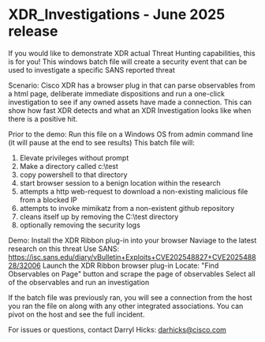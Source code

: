 # XDR_Investigations  -  June 2025 release
If you would like to demonstrate XDR actual Threat Hunting capabilities, this is for you!
This windows batch file will create a security event that can be used to investigate a specific SANS reported threat

Scenario:
Cisco XDR has a browser plug in that can parse observables from a html page, deliberate immediate dispositions and run a one-click investigation to see if any owned assets have made a connection. This can show how fast XDR detects and what an XDR Investigation looks like when there is a positive hit.

Prior to the demo:
Run this file on a Windows OS from admin command line (it will pause at the end to see results)
This batch file will:
1) Elevate privileges without prompt
2) Make a directory called c:\test
3) copy powershell to that directory
4) start browser session to a benign location within the research
5) attempts a http web-request to download a non-existing malicious file from a blocked IP
6) attempts to invoke mimikatz from a non-existent github repository
7) cleans itself up by removing the C:\test directory
8) optionally removing the security logs


Demo:
Install the XDR Ribbon plug-in into your browser
Naviage to the latest research on this threat
    Use SANS:  https://isc.sans.edu/diary/vBulletin+Exploits+CVE202548827+CVE202548828/32006
Launch the XDR Ribbon browser plug-in
Locate: "Find Observables on Page" button and scrape the page of observables
Select all of the observables and run an investigation

If the batch file was previously ran, you will see a connection from the host you ran the file on along with any other integrated associations. You can pivot on the host and see the full incident.

For issues or questions, contact Darryl Hicks:  darhicks@cisco.com
